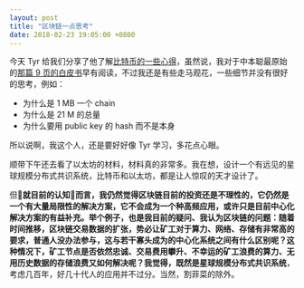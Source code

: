 ```yaml
---
layout: post
title: "区块链一点思考"
date: 2018-02-23 19:05:00 +0800
---
```


今天 Tyr 给我们分享了他了解[比特币的一些心得](http://mp.weixin.qq.com/s/Znu7caKS11xdy_K2GEamjA)，虽然说，我对于中本聪最原始的[那篇 9 页的白皮书](https://bitcoin.org/bitcoin.pdf)早有阅读，不过我还是有些走马观花，一些细节并没有很好的思考，例如：

- 为什么是 1 MB 一个 chain
- 为什么是 21 M 的总量
- 为什么要用 public key 的 hash 而不是本身

所以说啊，我这个人，还是要好好像 Tyr 学习，多花点心眼。

顺带下午还去看了以太坊的材料，材料真的非常多。我在想，设计一个有远见的星球规模分布式共识系统，比特币和以太坊，都是让人惊叹的天才设计了。

但**就目前的认知**而言，我仍然觉得区块链目前的投资还是不理性的，它仍然是一个有大量局限性的解决方案，它不会成为一个种高频应用，或许只是目前中心化解决方案的有益补充。举个例子，也是我目前的疑问、我认为区块链的问题：随着时间推移，区块链交易数据的扩张，势必让矿工对于算力、网络、存储有非常高的要求，普通人没办法参与，这与若干寡头成为的中心化系统之间有什么区别呢？这种情况下，矿工节点是否依然忠诚、交易费用攀升、不幸运的矿工浪费的算力、无用历史数据的存储浪费又如何解决呢？我觉得，既然是**星球规模分布式共识系统**，考虑几百年，好几十代人的应用并不过分。当然，割菲菜的除外。
